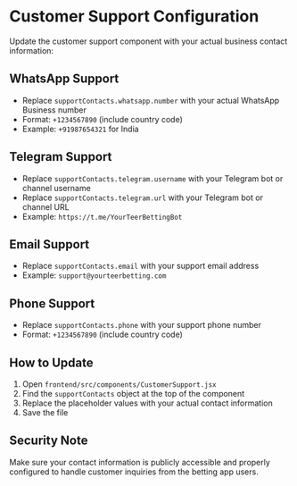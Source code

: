 # Customer Support Configuration

Update the customer support component with your actual business contact information:

## WhatsApp Support
- Replace `supportContacts.whatsapp.number` with your actual WhatsApp Business number
- Format: `+1234567890` (include country code)
- Example: `+91987654321` for India

## Telegram Support
- Replace `supportContacts.telegram.username` with your Telegram bot or channel username
- Replace `supportContacts.telegram.url` with your Telegram bot or channel URL
- Example: `https://t.me/YourTeerBettingBot`

## Email Support
- Replace `supportContacts.email` with your support email address
- Example: `support@yourteerbetting.com`

## Phone Support
- Replace `supportContacts.phone` with your support phone number
- Format: `+1234567890` (include country code)

## How to Update

1. Open `frontend/src/components/CustomerSupport.jsx`
2. Find the `supportContacts` object at the top of the component
3. Replace the placeholder values with your actual contact information
4. Save the file

## Security Note

Make sure your contact information is publicly accessible and properly configured to handle customer inquiries from the betting app users.
